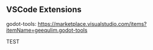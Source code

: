 ## VSCode Extensions

godot-tools: https://marketplace.visualstudio.com/items?itemName=geequlim.godot-tools

TEST